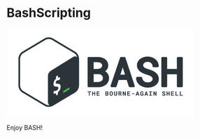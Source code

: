 # BashScripting

![bash-logo](https://github.com/kmranrg/BashScripting/blob/main/bash.jpg)

Enjoy BASH!
